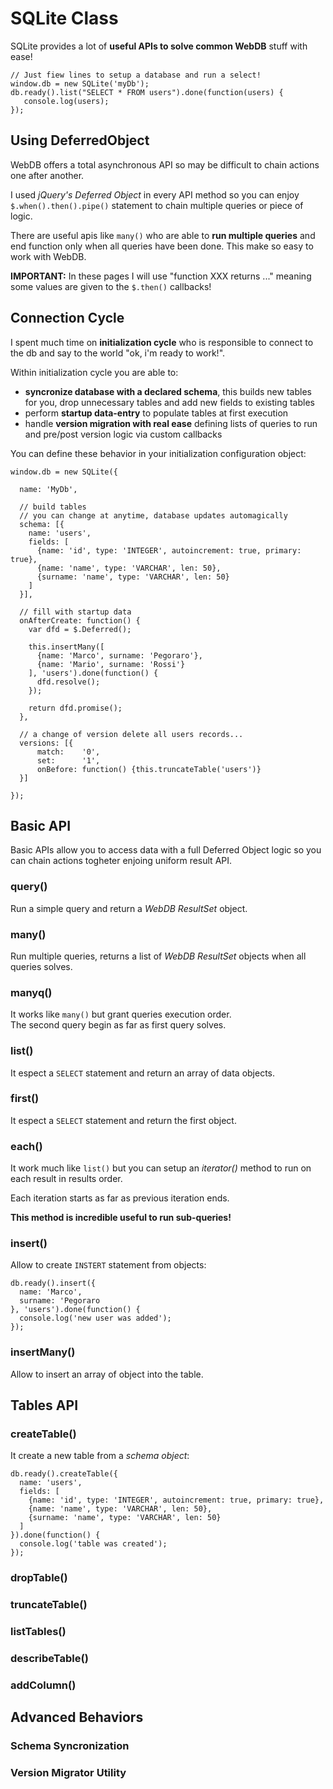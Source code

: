 SQLite Class
=================

SQLite provides a lot of **useful APIs to solve common WebDB** stuff with ease!

    // Just fiew lines to setup a database and run a select!
    window.db = new SQLite('myDb');
    db.ready().list("SELECT * FROM users").done(function(users) {
       console.log(users);
    });






## Using DeferredObject

WebDB offers a total asynchronous API so may be difficult to chain actions one after another.

I used *jQuery's Deferred Object* in every API method so you can enjoy `$.when().then().pipe()` statement to chain multiple queries or piece of logic.

There are useful apis like `many()` who are able to **run multiple queries** and end function only when all queries have been done. This make so easy to work with WebDB.

**IMPORTANT:** In these pages I will use "function XXX returns ..." meaning some values are given to the `$.then()` callbacks!




## Connection Cycle

I spent much time on **initialization cycle** who is responsible to connect to the db and say to the world "ok, i'm ready to work!".

Within initialization cycle you are able to:

- **syncronize database with a declared schema**, this builds new tables for you, drop unnecessary tables and add new fields to existing tables
- perform **startup data-entry** to populate tables at first execution
- handle **version migration with real ease** defining lists of queries to run and pre/post version logic via custom callbacks

You can define these behavior in your initialization configuration object:

    window.db = new SQLite({
      
      name: 'MyDb',
      
      // build tables
      // you can change at anytime, database updates automagically
      schema: [{
      	name: 'users',
      	fields: [
      	  {name: 'id', type: 'INTEGER', autoincrement: true, primary: true},
          {name: 'name', type: 'VARCHAR', len: 50},
          {surname: 'name', type: 'VARCHAR', len: 50}
      	]
      }],
      
      // fill with startup data
      onAfterCreate: function() {
        var dfd = $.Deferred();
        
        this.insertMany([
          {name: 'Marco', surname: 'Pegoraro'},
          {name: 'Mario', surname: 'Rossi'}
        ], 'users').done(function() {
          dfd.resolve();
        });
        
        return dfd.promise();
      },
      
      // a change of version delete all users records...
      versions: [{
	      match: 	'0',
	      set:		'1',
	      onBefore: function() {this.truncateTable('users')}
      }]
      
    });






## Basic API

Basic APIs allow you to access data with a full Deferred Object logic so you can chain actions togheter enjoing uniform result API.

### query()

Run a simple query and return a _WebDB ResultSet_ object.

### many()

Run multiple queries, returns a list of _WebDB ResultSet_ objects when all queries solves.

### manyq()

It works like `many()` but grant queries execution order.  
The second query begin as far as first query solves.

### list()

It espect a `SELECT` statement and return an array of data objects.

### first()

It espect a `SELECT` statement and return the first object.

### each()

It work much like `list()` but you can setup an _iterator()_ method to run on each
result in results order.

Each iteration starts as far as previous iteration ends.

**This method is incredible useful to run sub-queries!**

### insert()

Allow to create `INSTERT` statement from objects:

    db.ready().insert({
      name: 'Marco',
      surname: 'Pegoraro
    }, 'users').done(function() {
      console.log('new user was added');
    });

### insertMany()

Allow to insert an array of object into the table.





## Tables API

### createTable()

It create a new table from a _schema object_:

    db.ready().createTable({
      name: 'users',
      fields: [
        {name: 'id', type: 'INTEGER', autoincrement: true, primary: true},
        {name: 'name', type: 'VARCHAR', len: 50},
        {surname: 'name', type: 'VARCHAR', len: 50}
      ]
    }).done(function() {
      console.log('table was created');
    });


### dropTable()

### truncateTable()

### listTables()

### describeTable()

### addColumn()






## Advanced Behaviors

### Schema Syncronization

### Version Migrator Utility
